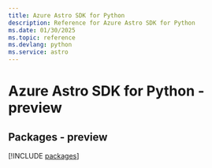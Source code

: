 ```yaml
---
title: Azure Astro SDK for Python
description: Reference for Azure Astro SDK for Python
ms.date: 01/30/2025
ms.topic: reference
ms.devlang: python
ms.service: astro
---
```

# Azure Astro SDK for Python - preview
## Packages - preview
[!INCLUDE [packages](astro-index.md)]